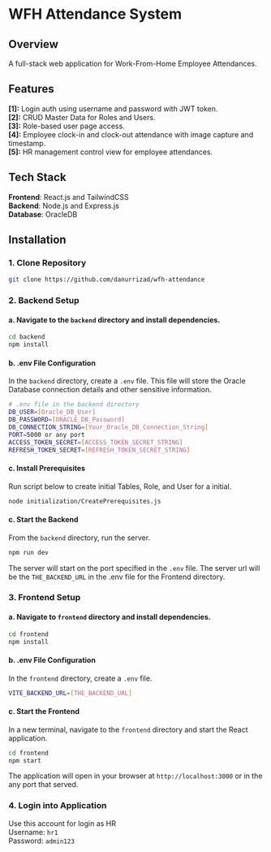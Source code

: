 # WFH Attendance System

## Overview
A full-stack web application for Work-From-Home Employee Attendances.

## Features
**[1]:** Login auth using username and password with JWT token.
<br>
**[2]:** CRUD Master Data for Roles and Users.
<br>
**[3]:** Role-based user page access.
<br>
**[4]:** Employee clock-in and clock-out attendance with image capture and timestamp.
<br>
**[5]:** HR management control view for employee attendances.


## Tech Stack
**Frontend**: React.js and TailwindCSS 
<br>
**Backend**: Node.js and Express.js
<br>
**Database**: OracleDB

## Installation
### 1. Clone Repository
```bash
git clone https://github.com/danurrizad/wfh-attendance
```

### 2. Backend Setup

#### a. Navigate to the `backend` directory and install dependencies.
```bash
cd backend
npm install
```

#### b. .env File Configuration
In the `backend` directory, create a `.env` file. This file will store the Oracle Database connection details and other sensitive information.
```bash
# .env file in the backend directory
DB_USER=[Oracle_DB_User]
DB_PASSWORD=[ORACLE_DB_Password]
DB_CONNECTION_STRING=[Your_Oracle_DB_Connection_String]
PORT=5000 or any port
ACCESS_TOKEN_SECRET=[ACCESS_TOKEN_SECRET_STRING]
REFRESH_TOKEN_SECRET=[REFRESH_TOKEN_SECRET_STRING]
```
#### c. Install Prerequisites
Run script below to create initial Tables, Role, and User for a initial.
```bash
node initialization/CreatePrerequisites.js
```

#### c. Start the Backend
From the `backend` directory, run the server.
```bash
npm run dev
```
The server will start on the port specified in the `.env` file. The server url will be the `THE_BACKEND_URL` in the .env file for the Frontend directory.

### 3. Frontend Setup

#### a. Navigate to `frontend` directory and install dependencies.
```bash
cd frontend
npm install
```

#### b. .env File Configuration
In the `frontend` directory, create a `.env` file.
```bash
VITE_BACKEND_URL=[THE_BACKEND_URL]
```

#### c. Start the Frontend
In a new terminal, navigate to the `frontend` directory and start the React application.
```bash
cd frontend
npm start
```
The application will open in your browser at `http://localhost:3000` or in the any port that served.

### 4. Login into Application
Use this account for login as HR
<br>
Username: `hr1`
<br>
Password: `admin123`

